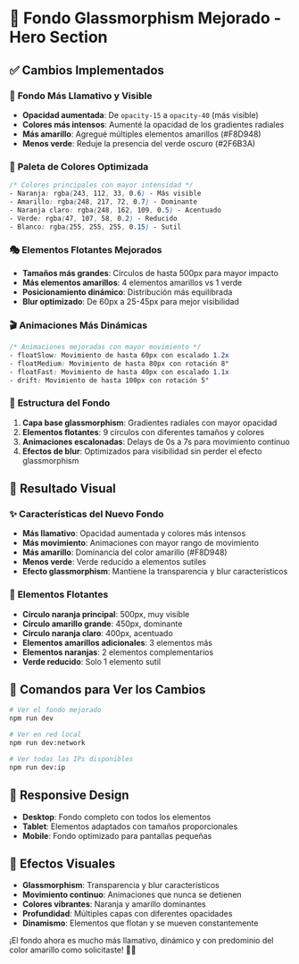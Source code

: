 # 🎨 Fondo Glassmorphism Mejorado - Hero Section

## ✅ Cambios Implementados

### 🎯 **Fondo Más Llamativo y Visible**
- **Opacidad aumentada**: De `opacity-15` a `opacity-40` (más visible)
- **Colores más intensos**: Aumenté la opacidad de los gradientes radiales
- **Más amarillo**: Agregué múltiples elementos amarillos (#F8D948)
- **Menos verde**: Reduje la presencia del verde oscuro (#2F6B3A)

### 🌈 **Paleta de Colores Optimizada**
```css
/* Colores principales con mayor intensidad */
- Naranja: rgba(243, 112, 33, 0.6) - Más visible
- Amarillo: rgba(248, 217, 72, 0.7) - Dominante
- Naranja claro: rgba(248, 162, 109, 0.5) - Acentuado
- Verde: rgba(47, 107, 58, 0.2) - Reducido
- Blanco: rgba(255, 255, 255, 0.15) - Sutil
```

### 🎭 **Elementos Flotantes Mejorados**
- **Tamaños más grandes**: Círculos de hasta 500px para mayor impacto
- **Más elementos amarillos**: 4 elementos amarillos vs 1 verde
- **Posicionamiento dinámico**: Distribución más equilibrada
- **Blur optimizado**: De 60px a 25-45px para mejor visibilidad

### 🎬 **Animaciones Más Dinámicas**
```css
/* Animaciones mejoradas con mayor movimiento */
- floatSlow: Movimiento de hasta 60px con escalado 1.2x
- floatMedium: Movimiento de hasta 80px con rotación 8°
- floatFast: Movimiento de hasta 40px con escalado 1.1x
- drift: Movimiento de hasta 100px con rotación 5°
```

### 📐 **Estructura del Fondo**
1. **Capa base glassmorphism**: Gradientes radiales con mayor opacidad
2. **Elementos flotantes**: 9 círculos con diferentes tamaños y colores
3. **Animaciones escalonadas**: Delays de 0s a 7s para movimiento continuo
4. **Efectos de blur**: Optimizados para visibilidad sin perder el efecto glassmorphism

## 🎨 **Resultado Visual**

### ✨ **Características del Nuevo Fondo**
- **Más llamativo**: Opacidad aumentada y colores más intensos
- **Más movimiento**: Animaciones con mayor rango de movimiento
- **Más amarillo**: Dominancia del color amarillo (#F8D948)
- **Menos verde**: Verde reducido a elementos sutiles
- **Efecto glassmorphism**: Mantiene la transparencia y blur característicos

### 🎯 **Elementos Flotantes**
- **Círculo naranja principal**: 500px, muy visible
- **Círculo amarillo grande**: 450px, dominante
- **Círculo naranja claro**: 400px, acentuado
- **Elementos amarillos adicionales**: 3 elementos más
- **Elementos naranjas**: 2 elementos complementarios
- **Verde reducido**: Solo 1 elemento sutil

## 🚀 **Comandos para Ver los Cambios**

```bash
# Ver el fondo mejorado
npm run dev

# Ver en red local
npm run dev:network

# Ver todas las IPs disponibles
npm run dev:ip
```

## 📱 **Responsive Design**
- **Desktop**: Fondo completo con todos los elementos
- **Tablet**: Elementos adaptados con tamaños proporcionales
- **Mobile**: Fondo optimizado para pantallas pequeñas

## 🎨 **Efectos Visuales**
- **Glassmorphism**: Transparencia y blur característicos
- **Movimiento continuo**: Animaciones que nunca se detienen
- **Colores vibrantes**: Naranja y amarillo dominantes
- **Profundidad**: Múltiples capas con diferentes opacidades
- **Dinamismo**: Elementos que flotan y se mueven constantemente

¡El fondo ahora es mucho más llamativo, dinámico y con predominio del color amarillo como solicitaste! 🎨✨








